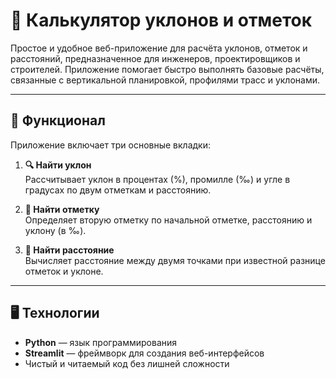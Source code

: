 # 📏 Калькулятор уклонов и отметок

Простое и удобное веб-приложение для расчёта уклонов, отметок и расстояний, предназначенное для инженеров, проектировщиков и строителей. Приложение помогает быстро выполнять базовые расчёты, связанные с вертикальной планировкой, профилями трасс и уклонами.



---

## 🚀 Функционал

Приложение включает три основные вкладки:

1. **🔍 Найти уклон**  
   Рассчитывает уклон в процентах (%), промилле (‰) и угле в градусах по двум отметкам и расстоянию.

2. **🎯 Найти отметку**  
   Определяет вторую отметку по начальной отметке, расстоянию и уклону (в ‰).

3. **📏 Найти расстояние**  
   Вычисляет расстояние между двумя точками при известной разнице отметок и уклоне.

---

## 🖥️ Технологии

- **Python** — язык программирования
- **Streamlit** — фреймворк для создания веб-интерфейсов
- Чистый и читаемый код без лишней сложности